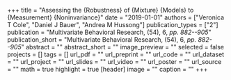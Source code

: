 +++
title = "Assessing the {Robustness} of {Mixture} {Models} to {Measurement} {Noninvariance}"
date = "2019-01-01"
authors = ["Veronica T Cole", "Daniel J Bauer", "Andrea M Hussong"]
publication_types = ["2"]
publication = "Multivariate Behavioral Research, (54), 6, _pp. 882--905_"
publication_short = "Multivariate Behavioral Research, (54), 6, _pp. 882--905_"
abstract = ""
abstract_short = ""
image_preview = ""
selected = false
projects = []
tags = []
url_pdf = ""
url_preprint = ""
url_code = ""
url_dataset = ""
url_project = ""
url_slides = ""
url_video = ""
url_poster = ""
url_source = ""
math = true
highlight = true
[header]
image = ""
caption = ""
+++
